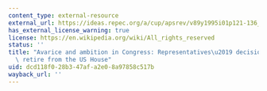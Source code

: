 ```yaml
---
content_type: external-resource
external_url: https://ideas.repec.org/a/cup/apsrev/v89y1995i01p121-136_09.html
has_external_license_warning: true
license: https://en.wikipedia.org/wiki/All_rights_reserved
status: ''
title: "Avarice and ambition in Congress: Representatives\u2019 decisions to run or\
  \ retire from the US House"
uid: dcd118f0-28b3-47af-a2e0-8a97858c517b
wayback_url: ''
---
```

